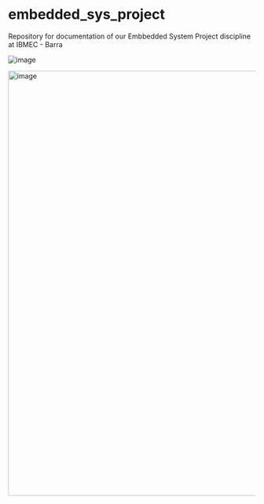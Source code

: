 # embedded_sys_project
Repository for documentation of our Embbedded System Project discipline at IBMEC - Barra


![image](https://github.com/bebonzoumet/embedded_sys_project/assets/142441297/afa64e8e-2cb8-4605-a0aa-cd2e8d4ac8ee)

<img width="866" alt="image" src="https://github.com/bebonzoumet/embedded_sys_project/assets/82557298/380bef09-4f67-432a-b876-601fd6df502f">
